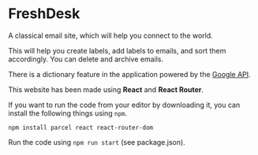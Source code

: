 # FreshDesk

A classical email site, which will help you connect to the world.

This will help you create labels, add labels to emails, and sort them accordingly.
You can delete and archive emails.

There is a dictionary feature in the application powered by the [Google API](https://dictionaryapi.dev/).

This website has been made using __React__ and __React Router__.

If you want to run the code from your editor by downloading it, you can install the following things using `npm`.

```npm install parcel react react-router-dom```

Run the code using `npm run start` (see package.json).
